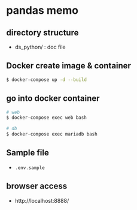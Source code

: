 # pandas memo
## directory structure
-  ds_python/ : doc file

## Docker create image & container 

```bash
$ docker-compose up -d --build
```

## go into docker container

```bash
# web
$ docker-compose exec web bash
```

```bash
# db
$ docker-compose exec mariadb bash
```

## Sample file
* `.env.sample`

## browser access

- http://localhost:8888/

